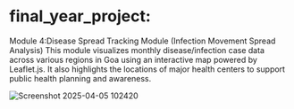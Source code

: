 # final_year_project:

Module 4:Disease Spread Tracking Module (Infection Movement Spread Analysis)
This module visualizes monthly disease/infection case data across various regions in Goa using an interactive map powered by Leaflet.js. It also highlights the locations of major health centers  to support public health planning and awareness.



![Screenshot 2025-04-05 102420](https://github.com/user-attachments/assets/c7045bdb-1307-4825-8393-c4f68f7253fa)
